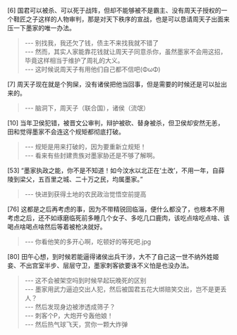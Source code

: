 
[6] 国君可以被杀、可以死于战阵，但却不能够被不是霸主、没有周天子授权的一个鞋匠之子这样的人物审判，那是对天下秩序的宣战，也是可以恳请周天子出面来压一下墨家的唯一办法。
>--- 别找我，我还欠了钱，债主不来找我就不错了<br>
>--- 然而，其实人家能靠花钱就让周天子同意杀你，虽然墨家不会用这招，毕竟这样相当于维护了周礼的大义。<br>
>--- 这时候说周天子有用他们自己都不信吧(ΦωΦ)<br>

[7] 周天子现在就是个狗屎，没有诸侯把他当回事，但是需要的时候还是可以扯出来的。
>--- 脑洞下，周天子（联合国），诸侯（流氓）<br>

[10] 当年卫侯犯错，被晋文公审判，辩护被砍、替身被杀，但卫侯却安然无恙，田和觉得墨家不会连这个规矩都彻底打破。
>--- 规矩是用来打破的，因为要重新立规矩！<br>
>--- 看来有些封建贵族对墨家胁还是不够了解啊。<br>

[53] “墨家执政之能，你不是不知道！如今汶水以北正在‘土改’，不用一年，自薛陵到梁父，五百里之城、二十万之民，均属墨家。”
>--- 快进到获得土地的农民政治觉悟空前提高<br>

[76] 这都是之后再考虑的事，因为不带精锐回临淄，便什么都没了，也根本不用考虑之后，还不如琢磨临死前多睡几个女子、多吃几口鹿肉，该吃点啥吃点啥、该喝点啥喝点啥然后等着被枪决就好。
>--- 你看他笑的多开心啊，吃顿好的等死吧.jpg<br>

[80] 田午心想，到时候若能逼得诸侯出兵干涉，大不了自己这一世不纳外姓姬妾、不出宫室半步、层层守卫，墨家刺客欲要诛不义怕是也没办法。
>--- 这不会被架空吗到时候早起玩晚死的区别<br>
>--- 墨家用武力逼迫交出人犯，然后被国君五花大绑赔笑交出，岂不是更丢人？<br>
>--- 然后发现身边被渗透成筛子？<br>
>--- 刺客个P，大炮开兮轰他娘！<br>
>--- 然后热气球飞天，赏你一颗大炸弹<br>
